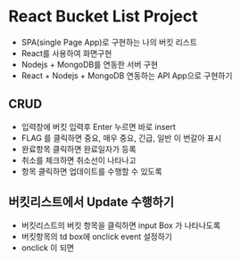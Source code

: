 # React Bucket List Project

- SPA(single Page App)로 구현하는 나의 버킷 리스트
- React를 사용하여 화면구현
- Nodejs + MongoDB를 연동한 서버 구현
- React + Nodejs + MongoDB 연동하는 API App으로 구현하기

## CRUD

- 입력창에 버킷 입력후 Enter 누르면 바로 insert
- FLAG 를 클릭하면 중요, 매우 중요, 긴급, 일반 이 번갈아 표시
- 완료항목 클릭하면 완료일자가 등록
- 취소를 체크하면 취소선이 나타나고
- 항목 클릭하면 업데이트를 수행할 수 있도록

## 버킷리스트에서 Update 수행하기

- 버킷리스트의 버킷 항목을 클릭하면 input Box 가 나타나도록
- 버킷항목의 td box에 onclick event 설정하기
- onclick 이 되면
